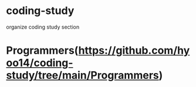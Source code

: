 # coding-study  
organize coding study section  
  
   
  
# Programmers(https://github.com/hyoo14/coding-study/tree/main/Programmers)  
